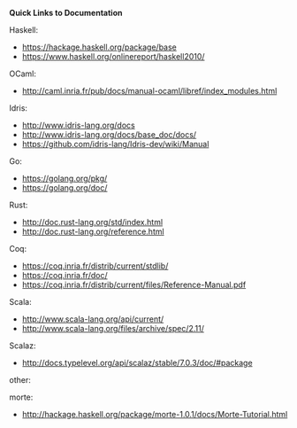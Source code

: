 **Quick Links to Documentation**

Haskell:
- https://hackage.haskell.org/package/base
- https://www.haskell.org/onlinereport/haskell2010/

OCaml:
- http://caml.inria.fr/pub/docs/manual-ocaml/libref/index_modules.html

Idris:
- http://www.idris-lang.org/docs
- http://www.idris-lang.org/docs/base_doc/docs/
- https://github.com/idris-lang/Idris-dev/wiki/Manual

Go:
- https://golang.org/pkg/
- https://golang.org/doc/

Rust:
- http://doc.rust-lang.org/std/index.html
- http://doc.rust-lang.org/reference.html

Coq:
- https://coq.inria.fr/distrib/current/stdlib/
- https://coq.inria.fr/doc/
- https://coq.inria.fr/distrib/current/files/Reference-Manual.pdf

Scala:
- http://www.scala-lang.org/api/current/
- http://www.scala-lang.org/files/archive/spec/2.11/

Scalaz:
- http://docs.typelevel.org/api/scalaz/stable/7.0.3/doc/#package


other:

morte:
- http://hackage.haskell.org/package/morte-1.0.1/docs/Morte-Tutorial.html
